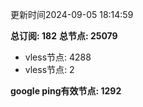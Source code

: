 更新时间2024-09-05 18:14:59

**总订阅: 182**
**总节点: 25079**
- vless节点: 4288
- vless节点: 2

**google ping有效节点: 1292**

